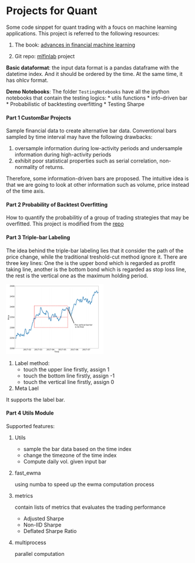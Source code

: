 # Projects for Quant
Some code sinppet for quant trading with a foucs on machine learning applications. This project is referred to the following resources:

1. The book: [advances in financial machine learning](https://www.amazon.com/Advances-Financial-Machine-Learning-Marcos/dp/1119482089)

2. Git repo: [mlfinlab](https://github.com/hudson-and-thames/mlfinlab) project

**Basic dataformat**: the input data format is a pandas dataframe with the datetime index. And it should be ordered by the time. At the same time, it has ohlcv format.

**Demo Notebooks**: The folder ```TestingNotebooks``` have all the ipython notebooks that contain the testing logics:
    * utils functions
    * info-driven bar
    * Probabilistic of backtesting overfitting
    * Testing Sharpe

#### Part 1 CustomBar Projects
Sample financial data to create alternative bar data. Conventional bars sampled by time interval may have the following drawbacks:

1. oversample information during low-activity periods and undersample information during high-activity periods
2. exhibit poor statistical properties such as serial correlation, non-normality of returns.

Therefore, some information-driven bars are proposed. The intuitive idea is that we are going to look at other information such as volume, price instead of the time axis.

#### Part 2 Probability of Backtest Overfitting
How to quantify the probabilitiy of a group of trading strategies that may be overfitted. This project is modified from the [repo](https://github.com/esvhd/pypbo)

#### Part 3 Triple-bar Labeling
The idea behind the triple-bar labeling lies that it consider the path of the price change, while the traditional treshold-cut method ignore it. There are three key lines: One the is the upper bond which is regarded as protfit taking line, another is the bottom bond which is regarded as stop loss line, the rest is the vertical one as the maximum holding period.

![diagram](imgs//triplebar.png)

1. Label method:
    - touch the upper line firstly, assign 1
    - touch the bottom line firstly, assign -1
    - touch the vertical line firstly, assign 0
2. Meta Lael


It supports the label bar.

#### Part 4 Utils Module
Supported features:

1. Utils
    * sample the bar data based on the time index
    * change the timezone of the time index
    * Compute daily vol. given input bar

2. fast_ewma

    using numba to speed up the ewma computation process

3. metrics

    contain lists of metrics that evaluates the trading performance
    * Adjusted Sharpe
    * Non-IID Sharpe
    * Deflated Sharpe Ratio

4. multiprocess

    parallel computation